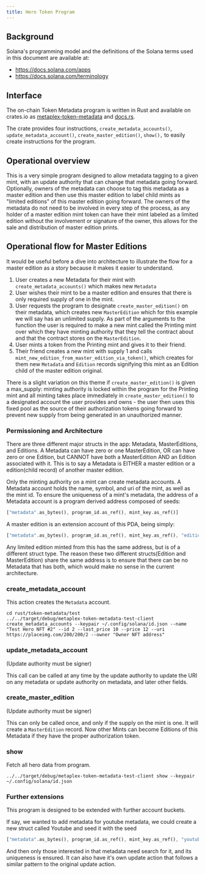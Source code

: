 ```yaml
---
title: Hero Token Program
---
```


## Background

Solana's programming model and the definitions of the Solana terms used in this
document are available at:

- https://docs.solana.com/apps
- https://docs.solana.com/terminology


## Interface

The on-chain Token Metadata program is written in Rust and available on crates.io as
[metaplex-token-metadata](https://crates.io/crates/metaplex-token-metadata) and
[docs.rs](https://docs.rs/metaplex-token-metadata).

The crate provides four instructions, `create_metadata_accounts()`, `update_metadata_account()`, `create_master_edition()`, `show(),` to easily create instructions for the program.

## Operational overview

This is a very simple program designed to allow metadata tagging to a given mint, with an update authority
that can change that metadata going forward. Optionally, owners of the metadata can choose to tag this metadata
as a master edition and then use this master edition to label child mints as "limited editions" of this master
edition going forward. The owners of the metadata do not need to be involved in every step of the process,
as any holder of a master edition mint token can have their mint labeled as a limited edition without
the involvement or signature of the owner, this allows for the sale and distribution of master edition prints.

## Operational flow for Master Editions

It would be useful before a dive into architecture to illustrate the flow for a master edition
as a story because it makes it easier to understand.

1. User creates a new Metadata for their mint with `create_metadata_accounts()` which makes new `Metadata`
2. User wishes their mint to be a master edition and ensures that there
   is only required supply of one in the mint.
3. User requests the program to designate `create_master_edition()` on their metadata,
   which creates new `MasterEdition` which for this example we will say has an unlimited supply. As
   part of the arguments to the function the user is required to make a new mint called the Printing mint over
   which they have minting authority that they tell the contract about and that the contract stores on the
   `MasterEdition`.
4. User mints a token from the Printing mint and gives it to their friend.
5. Their friend creates a new mint with supply 1 and calls `mint_new_edition_from_master_edition_via_token()`,
   which creates for them new `Metadata` and `Edition` records signifying this mint as an Edition child of
   the master edition original.

There is a slight variation on this theme if `create_master_edition()` is given a max_supply: minting authority
is locked within the program for the Printing mint and all minting takes place immediately in
`create_master_edition()` to a designated account the user provides and owns -
the user then uses this fixed pool as the source of their authorization tokens going forward to prevent new
supply from being generated in an unauthorized manner.

### Permissioning and Architecture

There are three different major structs in the app: Metadata, MasterEditions, and Editions. A Metadata can
have zero or one MasterEdition, OR can have zero or one Edition, but CANNOT have both a MasterEdition AND
an Edition associated with it. This is to say a Metadata is EITHER a master edition
or a edition(child record) of another master edition.

Only the minting authority on a mint can create metadata accounts. A Metadata account holds the name, symbol,
and uri of the mint, as well as the mint id. To ensure the uniqueness of
a mint's metadata, the address of a Metadata account is a program derived address composed of seeds:

```rust
["metadata".as_bytes(), program_id.as_ref(), mint_key.as_ref()]
```

A master edition is an extension account of this PDA, being simply:

```rust
["metadata".as_bytes(), program_id.as_ref(), mint_key.as_ref(), "edition".as_bytes()]
```

Any limited edition minted from this has the same address, but is of a different struct type. The reason
these two different structs(Edition and MasterEdition) share the same address is to ensure that there can
be no Metadata that has both, which would make no sense in the current architecture.

### create_metadata_account

This action creates the `Metadata` account.

```
cd rust/token-metadata/test
../../target/debug/metaplex-token-metadata-test-client create_metadata_accounts --keypair ~/.config/solana/id.json --name "Test Hero NFT #2" --id 2 --last_price 10 --price 12 --uri https://placeimg.com/200/200/2 --owner "Owner NFT address"
```

### update_metadata_account

(Update authority must be signer)

This call can be called at any time by the update authority to update the URI on any metadata or
update authority on metadata, and later other fields.

### create_master_edition

(Update authority must be signer)

This can only be called once, and only if the supply on the mint is one. It will create a `MasterEdition` record.
Now other Mints can become Editions of this Metadata if they have the proper authorization token.

### show

Fetch all hero data from program.

```
../../target/debug/metaplex-token-metadata-test-client show --keypair ~/.config/solana/id.json
```

### Further extensions

This program is designed to be extended with further account buckets.

If say, we wanted to add metadata for youtube metadata, we could create a new struct called Youtube
and seed it with the seed

```rust
["metadata".as_bytes(), program_id.as_ref(), mint_key.as_ref(), "youtube".as_bytes()]
```

And then only those interested in that metadata need search for it, and its uniqueness is ensured. It can also
have it's own update action that follows a similar pattern to the original update action.
